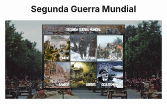 <h1  align="center">Segunda Guerra Mundial</h1>
<p align="center">
  <img src="imageGit/img.jpg" alt="screenshot" />
</p>

